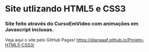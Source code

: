 # Site utlizando **HTML5 e CSS3**
### Site feito através do CursoEmVideo com animações em Javascript inclusas.

Veja aqui o site pelo GitHub Pages!
https://dianaaaf.github.io/Projeto-HTML5-CSS3/
